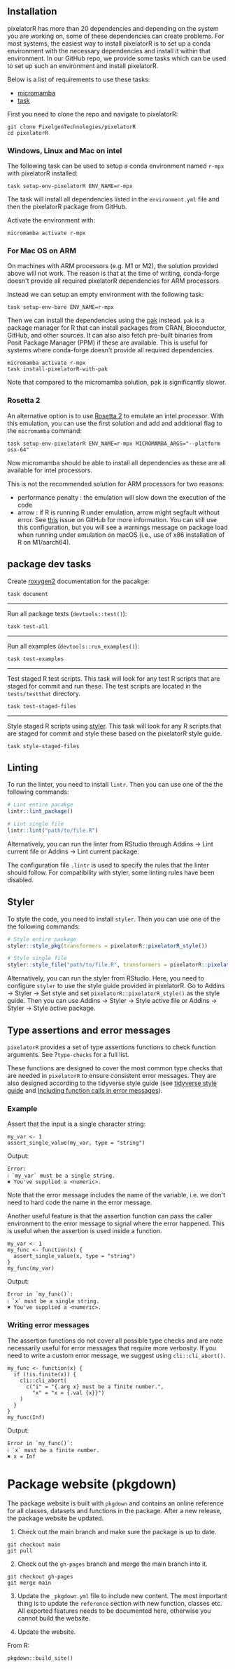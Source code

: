 ## Installation

pixelatorR has more than 20 dependencies and depending on the system you are working on, some of these dependencies can create problems. For most systems, the easiest way to install pixelatorR is to set up a conda environment with the necessary dependencies and install it within that environment. In our GitHub repo, we provide some tasks which can be used to set up such an environment and install pixelatorR.

Below is a list of requirements to use these tasks:

- [micromamba](https://mamba.readthedocs.io/en/latest/installation/micromamba-installation.html)
- [task](https://taskfile.dev/installation/)

First you need to clone the repo and navigate to pixelatorR:

````
git clone PixelgenTechnologies/pixelatorR
cd pixelatorR
````

### Windows, Linux and Mac on intel

The following task can be used to setup a conda environment named `r-mpx` with pixelatorR installed:

````
task setup-env-pixelatorR ENV_NAME=r-mpx
````

The task will install all dependencies listed in the `environment.yml` file and then the pixelatorR package from GitHub.

Activate the environment with:

````
micromamba activate r-mpx
````

### For Mac OS on ARM

On machines with ARM processors (e.g. M1 or M2), the solution provided above will not work. The reason is that at the time of writing, conda-forge doesn't provide all required pixelatorR dependencies for ARM processors.

Instead we can setup an empty environment with the following task:

````
task setup-env-bare ENV_NAME=r-mpx
````

Then we can install the dependencies using the [pak](https://pak.r-lib.org/) instead. `pak` is a package manager for R that can install packages from CRAN, Bioconductor, GitHub, and other sources. It can also also fetch pre-built binaries from Posit Package Manager (PPM) if these are available. This is useful for systems where conda-forge doesn't provide all required dependencies. 

````
micromamba activate r-mpx
task install-pixelatorR-with-pak
````

Note that compared to the micromamba solution, pak is significantly slower.

### Rosetta 2

An alternative option is to use [Rosetta 2](https://support.apple.com/en-us/102527) to emulate an intel processor. With this emulation, you can use the first solution and add and additional flag to the `micromamba` command:

````
task setup-env-pixelatorR ENV_NAME=r-mpx MICROMAMBA_ARGS="--platform osx-64"
````

Now micromamba should be able to install all dependencies as these are all available for intel processors. 

This is not the recommended solution for ARM processors for two reasons:

- performance penalty : the emulation will slow down the execution of the code
- arrow : if R is running R under emulation, arrow might segfault without error. See [this](https://github.com/apache/arrow/pull/37777) issue on GitHub for more information. You can still use this configuration, but you will see a warnings message on package load when running under emulation on macOS (i.e., use of x86 installation of R on M1/aarch64).

## package dev tasks

Create [roxygen2](https://roxygen2.r-lib.org/) documentation for the pacakge:

````
task document
````

***

Run all package tests (`devtools::test()`):

````
task test-all
````

***

Run all examples (`devtools::run_examples()`):

````
task test-examples
````

***

Test staged R test scripts. This task will look for any test R scripts that are staged for commit and run these. The test scripts are located in the `tests/testthat` directory.

````
task test-staged-files
````

***

Style staged R scripts using [styler](https://styler.r-lib.org/). This task will look for any R scripts that are staged for commit and style these based on the pixelatorR style guide.

````
task style-staged-files
````


## Linting

To run the linter, you need to install `lintr`. Then you can use one of the the following commands:

```r
# Lint entire pacakge
lintr::lint_package()

# Lint single file
lintr::lint("path/to/file.R")
```

Alternatively, you can run the linter from RStudio through Addins -> Lint current file or Addins -> Lint current package.

The configuration file `.lintr` is used to specify the rules that the linter should follow. For compatibility with styler, some linting rules have been disabled.

## Styler

To style the code, you need to install `styler`. Then you can use one of the the following commands:

```r
# Style entire package
styler::style_pkg(transformers = pixelatorR::pixelatorR_style())

# Style single file
styler::style_file("path/to/file.R", transformers = pixelatorR::pixelatorR_style())
```

Alternatively, you can run the styler from RStudio. Here, you need to configure `styler` to use the style guide provided in pixelatorR. Go to Addins -> Styler -> Set style and set `pixelatorR::pixelatorR_style()` as the style guide. Then you can use Addins -> Styler -> Style active file or Addins -> Styler -> Style active package.

## Type assertions and error messages

`pixelatorR` provides a set of type assertions functions to check function arguments. See ?`type-checks` for a full list.

These functions are designed to cover the most common type checks that are needed in `pixelatorR` to ensure consistent error messages. They are also designed according to the tidyverse style guide (see [tidyverse style guide](https://style.tidyverse.org/errors.html) and [Including function calls in error messages](https://rlang.r-lib.org/reference/topic-error-call.html)).

### Example

Assert that the input is a single character string:

````
my_var <- 1
assert_single_value(my_var, type = "string")
````

Output:
````
Error:
ℹ `my_var` must be a single string.
✖ You've supplied a <numeric>.
````

Note that the error message includes the name of the variable, i.e. we don't need to hard code the name in the error message. 

Another useful feature is that the assertion function can pass the caller environment to the error message to signal where the error happened. This is useful when the assertion is used inside a function.

````
my_var <- 1
my_func <- function(x) {
  assert_single_value(x, type = "string")
}
my_func(my_var)
````

Output:
````
Error in `my_func()`:
ℹ `x` must be a single string.
✖ You've supplied a <numeric>.
````


### Writing error messages

The assertion functions do not cover all possible type checks and are note necessarily useful for error messages that require more verbosity. If you need to write a custom error message, we suggest using `cli::cli_abort()`.

````
my_func <- function(x) {
  if (!is.finite(x)) {
    cli::cli_abort(
      c("i" = "{.arg x} must be a finite number.",
        "x" = "x = {.val {x}}")
    )
  }
}
my_func(Inf)
````

Output:
````
Error in `my_func()`:
ℹ `x` must be a finite number.
✖ x = Inf
````


# Package website (pkgdown)

The package website is built with `pkgdown` and contains an online reference for all classes, datasets and functions in the package. After a new release, the package website be updated.

1. Check out the main branch and make sure the package is up to date.

````
git checkout main
git pull
````

2. Check out the `gh-pages` branch and merge the main branch into it.

````
git checkout gh-pages
git merge main
````

3. Update the `_pkgdown.yml` file to include new content. The most important thing is to update the `reference` section with new function, classes etc. All exported features needs to be documented here, otherwise you cannot build the website. 

4. Update the website.

From R:
````
pkgdown::build_site()
````
